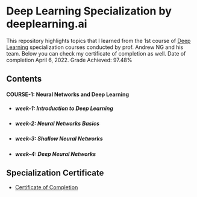 # Deep Learning Specialization by deeplearning.ai

This repository highlights topics that I learned from the 1st course of [Deep Learning](https://www.coursera.org/specializations/deep-learning?) specialization courses conducted by prof. Andrew NG and his team. Below you can check my certificate of completion as well. Date of completion April 6, 2022. Grade Achieved: 97.48%



## Contents

#### COURSE-1: Neural Networks and Deep Learning 

- ##### week-1: Introduction to Deep Learning

- ##### week-2: Neural Networks Basics
  
- ##### week-3: Shallow Neural Networks

- ##### week-4: Deep Neural Networks


## Specialization Certificate

- [Certificate of Completion](https://coursera.org/share/1533d75e60c44fa56e0a84187dfb496b)